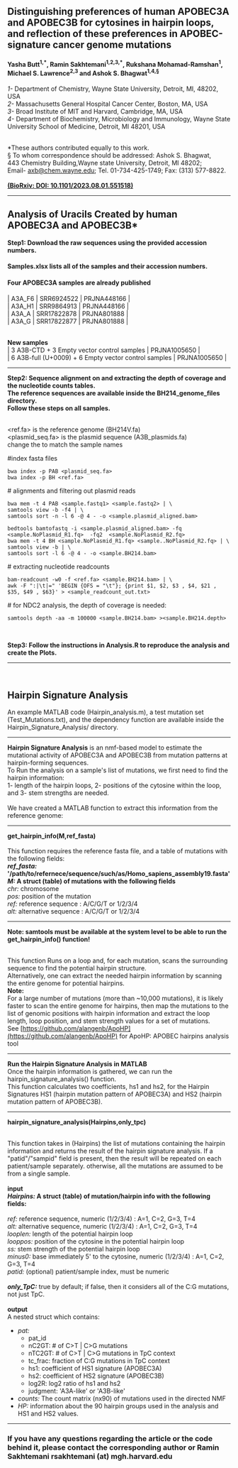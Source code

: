 
## Distinguishing preferences of human APOBEC3A and APOBEC3B for cytosines in hairpin loops, and reflection of these preferences in APOBEC-signature cancer genome mutations
#### Yasha Butt<sup>1,\*</sup>, Ramin Sakhtemani<sup>1,2,3,*</sup>, Rukshana Mohamad-Ramshan<sup>1</sup>, Michael S. Lawrence<sup>2,3</sup> and Ashok S. Bhagwat<sup>1,4,§</sup>

_1-_ Department of Chemistry, Wayne State University, Detroit, MI, 48202, USA<br>
_2-_ Massachusetts General Hospital Cancer Center, Boston, MA, USA<br>
_3-_ Broad Institute of MIT and Harvard, Cambridge, MA, USA<br>
_4-_ Department of Biochemistry, Microbiology and Immunology, Wayne State University School of Medicine, Detroit, MI 48201, USA<br><br>

*These authors contributed equally to this work.<br>
§ To whom correspondence should be addressed: Ashok S. Bhagwat,<br> 443 Chemistry Building,Wayne state University, Detroit, MI 48202; <br>Email- axb@chem.wayne.edu; Tel. 01-734-425-1749; Fax: (313) 577-8822.<br><br>
**[(BioRxiv: DOI: 10.1101/2023.08.01.551518)](10.1101/2023.08.01.551518)**
________

## Analysis of Uracils Created by human APOBEC3A and APOBEC3B*

**Step1: Download the raw sequences using the provided accession numbers.<br>**
<h4> Samples.xlsx lists all of the samples and their accession numbers.</h4>

<h4>Four APOBEC3A samples are already published</h4>
| A3A_F6 | SRR6924522 | PRJNA448166 | <br>
| A3A_H1 | SRR9864913 | PRJNA448166 | <br>
| A3A_A  | SRR17822878 | PRJNA801888 | <br>
| A3A_G  | SRR17822877 | PRJNA801888 | <br><br>

**New samples**<br>
| 3 A3B-CTD  + 3 Empty vector control samples  | PRJNA1005650  |<br>
| 6 A3B-full (U+0009) + 6 Empty vector control samples  | PRJNA1005650  |
______
**Step2: Sequence alignment on and extracting the depth of coverage and the nucleotide counts tables.<br>**
**The reference sequences are available inside the BH214_genome_files directory.<br>**
**Follow these steps on all samples.<br><br>**


<ref.fa> is the reference genome (BH214V.fa)<br>
<plasmid_seq.fa> is the plasmid sequence (A3B_plasmids.fa)<br>
change the <names> to match the sample names<br>

\#index fasta files
```
bwa index -p PAB <plasmid_seq.fa>
bwa index -p BH <ref.fa>
```
\# alignments and filtering out plasmid reads
```
bwa mem -t 4 PAB <sample.fastq1> <sample.fastq2> | \
samtools view -b -f4 | \
samtools sort -n -l 6 -@ 4 - -o <sample.plasmid_aligned.bam>

bedtools bamtofastq -i <sample.plasmid_aligned.bam> -fq  <sample.NoPlasmid_R1.fq>  -fq2  <sample.NoPlasmid_R2.fq>
bwa mem -t 4 BH <sample.NoPlasmid_R1.fq> <sample..NoPlasmid_R2.fq> | \
samtools view -b | \
samtools sort -l 6 -@ 4 - -o <sample.BH214.bam>
```
\# extracting nucleotide readcounts
```
bam-readcount -w0 -f <ref.fa> <sample.BH214.bam> | \
awk -F ":|\t|=" 'BEGIN {OFS = "\t"}; {print $1, $2, $3 , $4, $21 , $35, $49 , $63}' > <sample_readcount_out.txt>
```
\# for NDC2 analysis, the depth of coverage is needed:
```
samtools depth -aa -m 100000 <sample.BH214.bam> ><sample.BH214.depth>
```
<br>

**Step3: Follow the instructions in Analysis.R to reproduce the analysis and create the Plots.**
________ 
<br>

## Hairpin Signature Analysis
An example MATLAB code (Hairpin_analysis.m), a test mutation set (Test_Mutations.txt), and the dependency function are available inside the Hairpin_Signature_Analysis/ directory.
____

**Hairpin Signature Analysis** is an nmf-based model to estimate the mutational activity of APOBEC3A and APOBEC3B from mutation patterns at hairpin-forming sequences.<br>
To Run the analysis on a sample's list of mutations, we first need to find the hairpin information:<br>
1- length of the hairpin loops, 2- positions of the cytosine within the loop, and 3- stem strengths are needed. <br><br>
We have created a MATLAB function to extract this information from the reference genome:<br>
_________
**get_hairpin_info(M,ref_fasta)<br><br>**
This function requires the reference fasta file, and a table of mutations with the following fields:<br>
**_ref_fasta:_ '/path/to/refernece/sequence/such/as/Homo_sapiens_assembly19.fasta'** <br>
**_M:_ A struct (table) of mutations with the following fields**<br>
_chr:_ chromosome<br>
_pos:_ position of the mutation<br> 
_ref:_ reference sequence : A/C/G/T or 1/2/3/4<br>
_alt:_ alternative sequence : A/C/G/T or 1/2/3/4
________

**Note: samtools must be available at the system level to be able to run the get_hairpin_info() function!<br><br>** 

This function Runs on a loop and, for each mutation, scans the surrounding sequence to find the potential hairpin structure.<br>
Alternatively, one can extract the needed hairpin information by scanning the entire genome for potential hairpins.<br>
**Note:** <br>
For a large number of mutations (more than ~10,000 mutations), it is likely faster to scan the entire genome for hairpins,
then map the mutations to the list of genomic positions with hairpin information and extract the loop length, loop position, and stem strength values for a set of mutations.<br>
See [https://github.com/alangenb/ApoHP](https://github.com/alangenb/ApoHP) for ApoHP: APOBEC hairpins analysis tool<br>
_____________

**Run the Hairpin Signature Analysis in MATLAB<br>**
Once the hairpin information is gathered, we can run the hairpin_signature_analysis() function.<br>
This function calculates two coefficients, hs1 and hs2, for the Hairpin Signatures HS1 (hairpin mutation pattern of APOBEC3A) and HS2 (hairpin mutation pattern of APOBEC3B).<br>

________
**hairpin_signature_analysis(Hairpins,only_tpc)<br><br>**

This function takes in (Hairpins) the list of mutations containing the hairpin information and returns the result of the hairpin signature analysis.
If a "patid"/"sampid" field is present, then the result will be repeated on each patient/sample separately. otherwise, all the mutations are assumed to be from a single sample.<br><br>
**input**<br>
**_Hairpins:_ A struct (table) of mutation/hairpin info with the following fields:** <br>  
_ref:_ reference sequence, numeric (1/2/3/4) : A=1, C=2, G=3, T=4<br>
_alt:_ alternative sequence, numeric (1/2/3/4) : A=1, C=2, G=3, T=4<br>
_looplen:_ length of the potential hairpin loop<br>
_looppos:_ position of the cytosine in the potential hairpin loop<br>
_ss:_ stem strength of the potential hairpin loop<br>
_minus0:_ base immediately 5' to the cytosine, numeric (1/2/3/4) : A=1, C=2, G=3, T=4<br>
_patid:_  (optional) patient/sample index, must be numeric<br><br>
**_only_TpC:_** true by default; if false, then it considers all of the C:G mutations, not just TpC.<br><br>
**output**<br>
A nested struct which contains:<br>
- _pat:_<br>
   - pat_id<br>
   - nC2GT: # of C>T | C>G mutations<br>
   - nTC2GT: # of C>T | C>G mutations in TpC context<br>
   - tc_frac: fraction of C:G mutations in TpC context<br>
   - hs1: coefficient of HS1 signature (APOBEC3A)<br>
   - hs2: coefficient of HS2 signature (APOBEC3B)<br>
   - log2R: log2 ratio of hs1 and hs2<br>
   - judgment: 'A3A-like' or 'A3B-like'<br>
- _counts:_ The count matrix (nx90) of mutations used in the directed NMF<br>
- _HP:_ information about the 90 hairpin groups used in the analysis and HS1 and HS2 values.<br>
________________
### If you have any questions regarding the article or the code behind it, please contact the corresponding author or Ramin Sakhtemani rsakhtemani (at) mgh.harvard.edu
